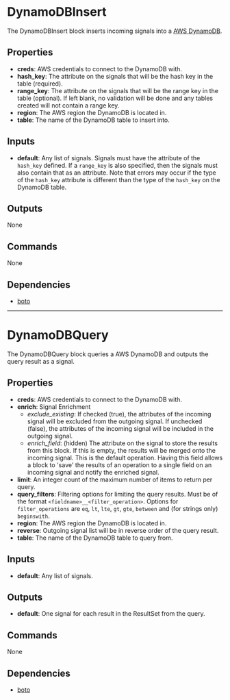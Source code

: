 DynamoDBInsert
==============
The DynamoDBInsert block inserts incoming signals into a [AWS DynamoDB](https://aws.amazon.com/documentation/dynamodb/).

Properties
----------
- **creds**: AWS credentials to connect to the DynamoDB with.
- **hash_key**: The attribute on the signals that will be the hash key in the table (required).
- **range_key**: The attribute on the signals that will be the range key in the table (optional). If left blank, no validation will be done and any tables created will not contain a range key.
- **region**: The AWS region the DynamoDB is located in.
- **table**: The name of the DynamoDB table to insert into.

Inputs
------
- **default**: Any list of signals. Signals must have the attribute of the `hash_key` defined. If a `range_key` is also specified, then the signals must also contain that as an attribute. Note that errors may occur if the type of the `hash_key` attribute is different than the type of the `hash_key` on the DynamoDB table.

Outputs
-------
None

Commands
--------
None

Dependencies
------------
 * [boto](https://github.com/boto/boto)

***

DynamoDBQuery
=============
The DynamoDBQuery block queries a AWS DynamoDB and outputs the query result as a signal.

Properties
----------
- **creds**: AWS credentials to connect to the DynamoDB with.
- **enrich**: Signal Enrichment
  - *exclude_existing*: If checked (true), the attributes of the incoming signal will be excluded from the outgoing signal. If unchecked (false), the attributes of the incoming signal will be included in the outgoing signal.
  - *enrich_field*: (hidden) The attribute on the signal to store the results from this block. If this is empty, the results will be merged onto the incoming signal. This is the default operation. Having this field allows a block to 'save' the results of an operation to a single field on an incoming signal and notify the enriched signal.
- **limit**: An integer count of the maximum number of items to return per query.
- **query_filters**: Filtering options for limiting the query results. Must be of the format `<fieldname>__<filter_operation>`. Options for `filter_operations` are `eq`, `lt`, `lte`, `gt`, `gte`, `between` and (for strings only) `beginswith`.
- **region**: The AWS region the DynamoDB is located in.
- **reverse**: Outgoing signal list will be in reverse order of the query result.
- **table**: The name of the DynamoDB table to query from.

Inputs
------
- **default**: Any list of signals.

Outputs
-------
- **default**: One signal for each result in the ResultSet from the query.

Commands
--------
None

Dependencies
------------
 * [boto](https://github.com/boto/boto)

